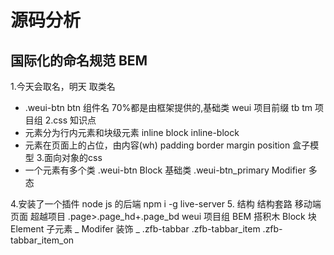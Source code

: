 # 源码分析

## 国际化的命名规范 BEM

1.今天会取名，明天
取类名
- .weui-btn
btn 组件名 70%都是由框架提供的,基础类
weui 项目前缀 tb tm 项目组
2.css 知识点
- 元素分为行内元素和块级元素 inline block inline-block
- 元素在页面上的占位，由内容(wh) padding border margin
position 盒子模型
3.面向对象的css
- 一个元素有多个类
.weui-btn  Block   基础类
.weui-btn_primary Modifier  多态

4.安装了一个插件
 node js 的后端
 npm i -g live-server
5. 结构
结构套路 移动端页面  超越项目
.page>.page_hd+.page_bd
weui 项目组
BEM 搭积木
Block 块
Element 子元素 _
Modifer 装饰 _
.zfb-tabbar
 .zfb-tabbar_item
 .zfb-tabbar_item_on